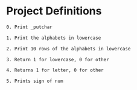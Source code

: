 
# Project Definitions

```bash
0. Print _putchar

1. Print the alphabets in lowercase

2. Print 10 rows of the alphabets in lowercase

3. Return 1 for lowercase, 0 for other

4. Returns 1 for letter, 0 for other

5. Prints sign of num
```
